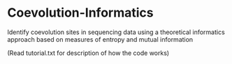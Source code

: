 # Coevolution-Informatics

Identify coevolution sites in sequencing data using a theoretical informatics approach based on measures of entropy and mutual information

(Read tutorial.txt for description of how the code works)

